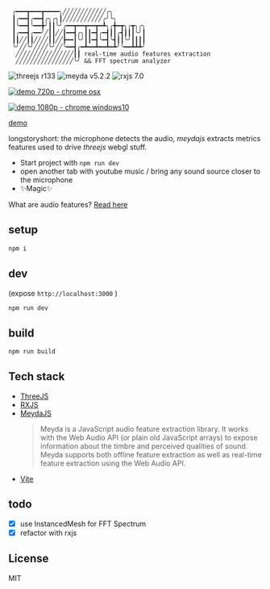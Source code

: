 ```
 ╭━━━┳━━━┳━━━━╮╱╱╱╱╱╱╱╱╱╱╱╱╭╮
 ┃╭━━┫╭━━┫╭╮╭╮┃╱╱╱╱╱╱╱╱╱╱╱╭╯╰╮
 ┃╰━━┫╰━━╋╯┃┃╰╯╭━━┳━━┳━━┳━┻╮╭╋━┳╮╭┳╮╭╮
 ┃╭━━┫╭━━╯╱┃┃╱╱┃━━┫╭╮┃┃━┫╭━┫┃┃╭┫┃┃┃╰╯┃
 ┃┃╱╱┃┃╱╱╱╱┃┃╱╱┣━━┃╰╯┃┃━┫╰━┫╰┫┃┃╰╯┃┃┃┃
 ╰╯╱╱╰╯╱╱╱╱╰╯╱╱╰━━┫╭━┻━━┻━━┻━┻╯╰━━┻┻┻╯
  ╱╱╱╱╱╱╱╱╱╱╱╱╱╱╱╱┃┃ real-time audio features extraction
  ╱╱╱╱╱╱╱╱╱╱╱╱╱╱╱╱╰╯ && FFT spectrum analyzer

```

![threejs r133](https://img.shields.io/badge/three-v133-green) ![meyda v5.2.2](https://img.shields.io/badge/meyda-v5.2.2-green) ![rxjs 7.0](https://img.shields.io/badge/rxjs-v7.0-green)

[![demo 720p - chrome osx](https://img.youtube.com/vi/Afveg4cTy_g/0.jpg)](https://www.youtube.com/watch?v=Afveg4cTy_g)

[![demo 1080p - chrome windows10](https://img.youtube.com/vi/Lvakr96Llcg/0.jpg)](https://www.youtube.com/watch?v=Lvakr96Llcg)

[demo](https://fft-spectrum.netlify.app/)

longstoryshort: the microphone detects the audio, _meydajs_ extracts metrics features used to drive  _threejs_ webgl stuff.

- Start project with `npm run dev`
- open another tab with youtube music / bring any sound source closer to the microphone
- ✨Magic✨

What are audio features? [Read here](https://meyda.js.org/audio-features)

## setup

```sh
npm i
```

## dev

(expose `http://localhost:3000` )

```sh
npm run dev
```

## build

```sh
npm run build
```

## Tech stack

- [ThreeJS](https://threejs.org)
- [RXJS](https://rxjs.dev/)
- [MeydaJS](https://meyda.js.org/)
  > Meyda is a JavaScript audio feature extraction library. It works with the Web Audio API (or plain old JavaScript arrays) to expose information about the timbre and perceived qualities of sound. Meyda supports both offline feature extraction as well as real-time feature extraction using the Web Audio API.
- [Vite](https://vitejs.dev/)

## todo

- [x] use InstancedMesh for FFT Spectrum
- [x] refactor with rxjs

## License

MIT
